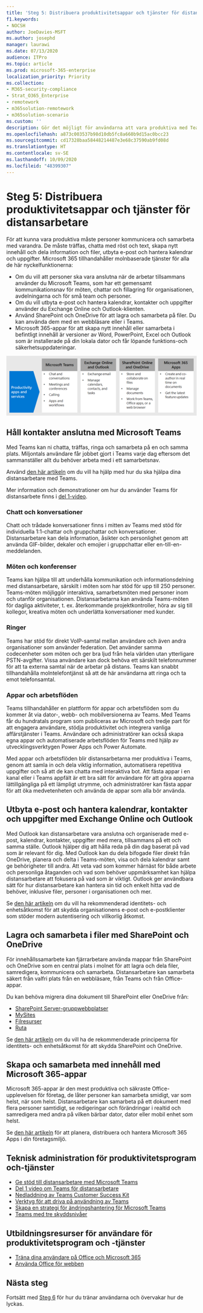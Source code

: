 ```yaml
---
title: 'Steg 5: Distribuera produktivitetsappar och tjänster för distansarbetare'
f1.keywords:
- NOCSH
author: JoeDavies-MSFT
ms.author: josephd
manager: laurawi
ms.date: 07/13/2020
audience: ITPro
ms.topic: article
ms.prod: microsoft-365-enterprise
localization_priority: Priority
ms.collection:
- M365-security-compliance
- Strat_O365_Enterprise
- remotework
- m365solution-remotework
- m365solution-scenario
ms.custom: ''
description: Gör det möjligt för användarna att vara produktiva med Teams, Exchange, SharePoint och andra Microsoft 365-tjänster.
ms.openlocfilehash: a873c003537b98d10db5fc8a660b9d15ac0bcc23
ms.sourcegitcommit: cd17328baa58448214487e3e68c37590ab9fd08d
ms.translationtype: HT
ms.contentlocale: sv-SE
ms.lasthandoff: 10/09/2020
ms.locfileid: "48399307"
---
```

# <a name="step-5-deploy-remote-worker-productivity-apps-and-services"></a>Steg 5: Distribuera produktivitetsappar och tjänster för distansarbetare

För att kunna vara produktiva måste personer kommunicera och samarbeta med varandra. De måste träffas, chatta med röst och text, skapa nytt innehåll och dela information och filer, utbyta e-post och hantera kalendrar och uppgifter. Microsoft 365 tillhandahåller molnbaserade tjänster för alla de här nyckelfunktionerna:

- Om du vill att personer ska vara anslutna när de arbetar tillsammans använder du Microsoft Teams, som har ett gemensamt kommunikationsnav för möten, chattar och fillagring för organisationen, avdelningarna och för små team och personer. 
- Om du vill utbyta e-post och hantera kalendrar, kontakter och uppgifter använder du Exchange Online och Outlook-klienten.
- Använd SharePoint och OneDrive för att lagra och samarbeta på filer. Du kan använda dem med en webbläsare eller i Teams.
- Microsoft 365-appar för att skapa nytt innehåll eller samarbeta i befintligt innehåll är versioner av Word, PowerPoint, Excel och Outlook som är installerade på din lokala dator och får löpande funktions-och säkerhetsuppdateringar.

![Använda Teams, Outlook, SharePoint, OneDrive och Microsoft 365 Apps för bibehållen produktivitet](../media/empower-people-to-work-remotely/remote-workers-productivity-grid.png)

## <a name="keep-people-connected-with-microsoft-teams"></a>Håll kontakter anslutna med Microsoft Teams

Med Teams kan ni chatta, träffas, ringa och samarbeta på en och samma plats. Miljontals användare får jobbet gjort i Teams varje dag eftersom det sammanställer allt du behöver arbeta med i ett samarbetsnav. 

Använd [den här artikeln](https://docs.microsoft.com/microsoftteams/support-remote-work-with-teams) om du vill ha hjälp med hur du ska hjälpa dina distansarbetare med Teams. 

Mer information och demonstrationer om hur du använder Teams för distansarbete finns i [del 1-video](https://resources.techcommunity.microsoft.com/enabling-remote-work/#productivity).

### <a name="chat-and-conversations"></a>Chatt och konversationer

Chatt och trådade konversationer finns i mitten av Teams med stöd för individuella 1:1-chattar och gruppchattar och konversationer. Distansarbetare kan dela information, åsikter och personlighet genom att använda GIF-bilder, dekaler och emojier i gruppchattar eller en-till-en-meddelanden.

### <a name="meetings-and-conferencing"></a>Möten och konferenser 

Teams kan hjälpa till att underhålla kommunikation och informationsdelning med distansarbetare, särskilt i möten som har stöd för upp till 250 personer. Teams-möten möjliggör interaktiva, samarbetsmöten med personer inom och utanför organisationen. Distansarbetarna kan använda Teams-möten för dagliga aktiviteter, t. ex. återkommande projektkontroller, höra av sig till kollegor, kreativa möten och underlätta konversationer med kunder. 

### <a name="calling"></a>Ringer

Teams har stöd för direkt VoIP-samtal mellan användare och även andra organisationer som använder federation. Det använder samma codecenheter som möten och ger bra ljud från hela världen utan ytterligare PSTN-avgifter. Vissa användare kan dock behöva ett särskilt telefonnummer för att ta externa samtal när de arbetar på distans. Teams kan snabbt tillhandahålla molntelefontjänst så att de här användarna att ringa och ta emot telefonsamtal.

### <a name="apps-and-workflows"></a>Appar och arbetsflöden

Teams tillhandahåller en plattform för appar och arbetsflöden som du kommer åt via dator-, webb- och mobilversionerna av Teams. Med Teams får du hundratals program som publiceras av Microsoft och tredje part för att engagera användare, stödja produktivitet och integrera vanliga affärstjänster i Teams. Användare och administratörer kan också skapa egna appar och automatiserade arbetsflöden för Teams med hjälp av utvecklingsverktygen Power Apps och Power Automate.

Med appar och arbetsflöden blir distansarbetarna mer produktiva i Teams, genom att samla in och dela viktig information, automatisera repetitiva uppgifter och så att de kan chatta med interaktiva bot. Att fästa appar i en kanal eller i Teams appfält är ett bra sätt för användare för att göra apparna lättillgängliga på ett lämpligt utrymme, och administratörer kan fästa appar för att öka medvetenheten och använda de appar som alla bör använda.

## <a name="exchange-email-and-manage-calendars-contacts-and-tasks-with-exchange-online-and-outlook"></a>Utbyta e-post och hantera kalendrar, kontakter och uppgifter med Exchange Online och Outlook

Med Outlook kan distansarbetare vara anslutna och organiserade med e-post, kalendrar, kontakter, uppgifter med mera, tillsammans på ett och samma ställe. Outlook hjälper dig att hålla reda på din dag baserat på vad som är relevant för dig. Med Outlook kan du dela bifogade filer direkt från OneDrive, planera och delta i Teams-möten, visa och dela kalendrar samt ge behörigheter till andra. Att veta vad som kommer härnäst för både arbete och personliga åtaganden och vad som behöver uppmärksamhet kan hjälpa distansarbetare att fokusera på vad som är viktigt. Outlook ger användbara sätt för hur distansarbetare kan hantera sin tid och enkelt hitta vad de behöver, inklusive filer, personer i organisationen och mer. 

Se [den här artikeln](../security/office-365-security/secure-email-recommended-policies.md) om du vill ha rekommenderad identitets- och enhetsåtkomst för att skydda organisationens e-post och e-postklienter som stöder modern autentisering och villkorlig åtkomst.

## <a name="store-and-collaborate-on-files-with-sharepoint-and-onedrive"></a>Lagra och samarbeta i filer med SharePoint och OneDrive

För innehållssamarbete kan fjärrarbetare använda mappar från SharePoint och OneDrive som en central plats i molnet för att lagra och dela filer, samredigera, kommunicera och samarbeta. Distansarbetare kan samarbeta säkert från valfri plats från en webbläsare, från Teams och från Office-appar.

Du kan behöva migrera dina dokument till SharePoint eller OneDrive från:

- [SharePoint Server-gruppwebbplatser](https://docs.microsoft.com/sharepointmigration/sp-teams-sites-migration-guide)
- [MySites](https://docs.microsoft.com/sharepointmigration/mysites-to-onedrive-migration-guide)
- [Filresurser](https://docs.microsoft.com/sharepointmigration/fileshare-to-odsp-migration-guide)
- [Ruta](https://docs.microsoft.com/sharepointmigration/box-to-onedrive-and-sharepoint-migration-guide)

Se [den här artikeln](../security/office-365-security/sharepoint-file-access-policies.md) om du vill ha de rekommenderade principerna för identitets- och enhetsåtkomst för att skydda SharePoint och OneDrive.

## <a name="create-and-collaborate-on-content-with-microsoft-365-apps"></a>Skapa och samarbeta med innehåll med Microsoft 365-appar

Microsoft 365-appar är den mest produktiva och säkraste Office-upplevelsen för företag, de låter personer kan samarbeta smidigt, var som helst, när som helst. Distansarbetare kan samarbeta på ett dokument med flera personer samtidigt, se redigeringar och förändringar i realtid och samredigera med andra på vilken bärbar dator, dator eller mobil enhet som helst.

Se [den här artikeln](https://docs.microsoft.com/deployoffice/deployment-guide-microsoft-365-apps) för att planera, distribuera och hantera Microsoft 365 Apps i din företagsmiljö.

## <a name="admin-technical-resources-for-productivity-apps-and-services"></a>Teknisk administration för produktivitetsprogram och-tjänster

- [Ge stöd till distansarbetare med Microsoft Teams](https://docs.microsoft.com/microsoftteams/support-remote-work-with-teams)
- [Del 1 video om Teams för distansarbetare](https://resources.techcommunity.microsoft.com/enabling-remote-work/#productivity)
- [Nedladdning av Teams Customer Success Kit](https://www.microsoft.com/download/details.aspx?id=54244)
- [Verktyg för att driva på användning av Teams](https://docs.microsoft.com/microsoftteams/adopt-tools-and-downloads) 
- [Skapa en strategi för ändringshantering för Microsoft Teams](https://docs.microsoft.com/MicrosoftTeams/change-management-strategy)
- [Teams med tre skyddsnivåer](configure-teams-three-tiers-protection.md)

## <a name="user-training-resources-for-productivity-apps-and-services"></a>Utbildningsresurser för användare för produktivitetsprogram och -tjänster

- [Träna dina användare på Office och Microsoft 365](https://support.microsoft.com/office/train-your-users-on-office-and-microsoft-365-7cba3c97-7f19-46ed-a1c6-763971a26c27)
- [Använda Office för webben](https://support.microsoft.com/office/get-started-with-office-for-the-web-in-microsoft-365-5622c7c9-721d-4b3d-8cb9-a7276c2470e5)

## <a name="next-step"></a>Nästa steg

Fortsätt med [Steg 6](empower-people-to-work-remotely-train-monitor-usage.md) för hur du tränar användarna och övervakar hur de lyckas.
